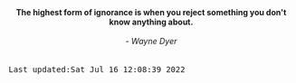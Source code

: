
<div align="center"><b><span>The highest form of ignorance is when you reject something you don't know anything about. </span></b><br><br><i> - Wayne Dyer</i></div>
<br><br><kbd>Last updated:Sat Jul 16 12:08:39 2022</kbd>